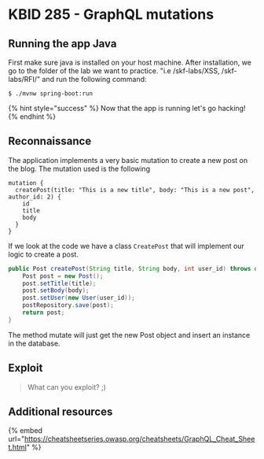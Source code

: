 # KBID 285 - GraphQL mutations

## Running the app Java

First make sure java is installed on your host machine.
After installation, we go to the folder of the lab we want to practice.
"i.e /skf-labs/XSS, /skf-labs/RFI/" and run the following command:

```
$ ./mvnw spring-boot:run
```

{% hint style="success" %}
Now that the app is running let's go hacking!
{% endhint %}

## Reconnaissance

The application implements a very basic mutation to create a new post on the blog. The mutation used is the following

```
mutation {
  createPost(title: "This is a new title", body: "This is a new post", author_id: 2) {
    id
    title
    body
  }
}
```

If we look at the code we have a class `CreatePost` that will implement our logic to create a post.

```java
public Post createPost(String title, String body, int user_id) throws org.hibernate.exception.GenericJDBCException{
    Post post = new Post();
    post.setTitle(title);
    post.setBody(body);
    post.setUser(new User(user_id));
    postRepository.save(post);
    return post;
}
```

The method mutate will just get the new Post object and insert an instance in the database.

## Exploit

> What can you exploit? ;)

## Additional resources

{% embed url="https://cheatsheetseries.owasp.org/cheatsheets/GraphQL_Cheat_Sheet.html" %}
